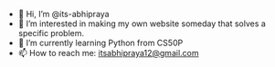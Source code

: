 - 👋 Hi, I’m @its-abhipraya
- 👀 I’m interested in making my own website someday that solves a specific problem.
- 🌱 I’m currently learning Python from CS50P 
- 📫 How to reach me: itsabhipraya12@gmail.com

<!---
its-abhipraya/its-abhipraya is a ✨ special ✨ repository because its `README.md` (this file) appears on your GitHub profile.
You can click the Preview link to take a look at your changes.
--->
